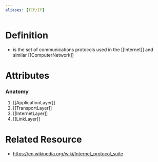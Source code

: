 ```yaml
---
aliases: [TCP/IP]
---
```

# Definition
-  is the set of communications protocols used in the [[Internet]] and similar [[ComputerNetwork]]
# Attributes
### Anatomy
1. [[ApplicationLayer]]
2. [[TransportLayer]]
3. [[InternetLayer]]
4. [[LinkLayer]]
# Related Resource 
- https://en.wikipedia.org/wiki/Internet_protocol_suite